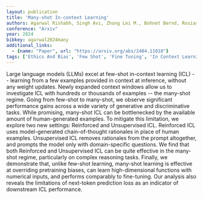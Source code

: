 ```yaml
---
layout: publication
title: 'Many-shot In-context Learning'
authors: Agarwal Rishabh, Singh Avi, Zhang Lei M., Bohnet Bernd, Rosias Luis, Chan Stephanie, Zhang Biao, Anand Ankesh, Abbas Zaheer, Nova Azade, Co-reyes John D., Chu Eric, Behbahani Feryal, Faust Aleksandra, Larochelle Hugo
conference: "Arxiv"
year: 2024
bibkey: agarwal2024many
additional_links:
  - {name: "Paper", url: "https://arxiv.org/abs/2404.11018"}
tags: ['Ethics And Bias', 'Few Shot', 'Fine Tuning', 'In Context Learning', 'Pretraining Methods', 'Prompting', 'Reinforcement Learning', 'Training Techniques']
---
```

Large language models (LLMs) excel at few-shot in-context learning (ICL) -- learning from a few examples provided in context at inference, without any weight updates. Newly expanded context windows allow us to investigate ICL with hundreds or thousands of examples -- the many-shot regime. Going from few-shot to many-shot, we observe significant performance gains across a wide variety of generative and discriminative tasks. While promising, many-shot ICL can be bottlenecked by the available amount of human-generated examples. To mitigate this limitation, we explore two new settings: Reinforced and Unsupervised ICL. Reinforced ICL uses model-generated chain-of-thought rationales in place of human examples. Unsupervised ICL removes rationales from the prompt altogether, and prompts the model only with domain-specific questions. We find that both Reinforced and Unsupervised ICL can be quite effective in the many-shot regime, particularly on complex reasoning tasks. Finally, we demonstrate that, unlike few-shot learning, many-shot learning is effective at overriding pretraining biases, can learn high-dimensional functions with numerical inputs, and performs comparably to fine-tuning. Our analysis also reveals the limitations of next-token prediction loss as an indicator of downstream ICL performance.
